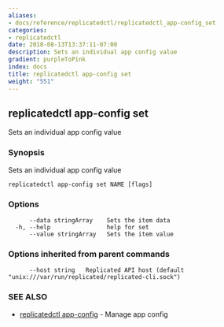 ```yaml
---
aliases:
- docs/reference/replicatedctl/replicatedctl_app-config_set
categories:
- replicatedctl
date: 2018-08-13T13:37:11-07:00
description: Sets an individual app config value
gradient: purpleToPink
index: docs
title: replicatedctl app-config set
weight: "551"
---
```


## replicatedctl app-config set

Sets an individual app config value

### Synopsis

Sets an individual app config value

```
replicatedctl app-config set NAME [flags]
```

### Options

```
      --data stringArray    Sets the item data
  -h, --help                help for set
      --value stringArray   Sets the item value
```

### Options inherited from parent commands

```
      --host string   Replicated API host (default "unix:///var/run/replicated/replicated-cli.sock")
```

### SEE ALSO

* [replicatedctl app-config](/api/replicatedctl/replicatedctl_app-config/)	 - Manage app config

